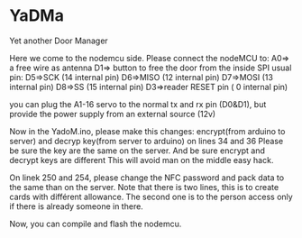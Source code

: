 # YaDMa
Yet another Door Manager

Here we come to the nodemcu side.
Please connect the nodeMCU to:
A0=> a free wire as antenna
D1=> button to free the door from the inside
SPI usual pin:
D5=>SCK              (14 internal pin)
D6=>MISO             (12 internal pin)
D7=>MOSI             (13 internal pin)
D8=>SS               (15 internal pin)
D3=>reader RESET pin ( 0 internal pin)

you can plug the A1-16 servo to the normal tx and rx pin (D0&D1),
but provide the power supply from an external source (12v)

Now in the YadoM.ino, please make this changes:
encrypt(from arduino to server) and decryp key(from server to arduino) on lines 34 and 36
Please be sure the key are the same on the server. And be sure encrypt and decrypt keys are different
This will avoid man on the middle easy hack.

On linek 250 and 254, please change the NFC password and pack data to the same than on the server.
Note that there is two lines, this is to create cards with différent allowance.
The second one is to the person access only if there is already someone in there.

Now, you can compile and flash the nodemcu.

